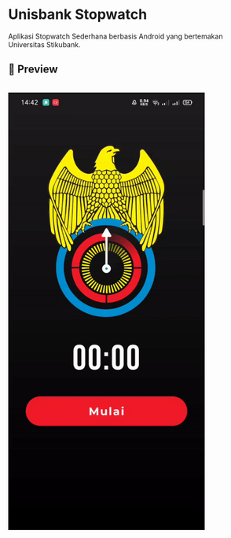 # Unisbank Stopwatch
Aplikasi Stopwatch Sederhana berbasis Android yang bertemakan Universitas Stikubank.

## :mag_right: Preview
<br>
<img src="./preview-image.gif" alt="Preview Image" style="width:400px;"/>